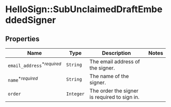 # HelloSign::SubUnclaimedDraftEmbeddedSigner



## Properties

| Name | Type | Description | Notes |
| ---- | ---- | ----------- | ----- |
| `email_address`<sup>*_required_</sup> | ```String``` |  The email address of the signer.  |  |
| `name`<sup>*_required_</sup> | ```String``` |  The name of the signer.  |  |
| `order` | ```Integer``` |  The order the signer is required to sign in.  |  |

